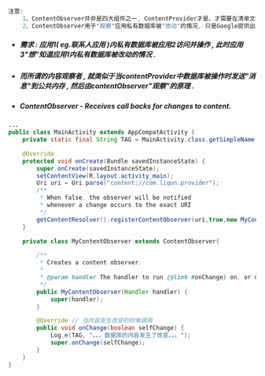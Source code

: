 ```java
注意:
    1、ContentObserver并非是四大组件之一, ContentProvider才是、才需要在清单文件中注册.
    2、ContentObserver用于"观察"应用私有数据库被"改动"的情况, 只是Google提供出来的一个API.
```

* ##### 需求 : 应用1\( eg.联系人应用 \)内私有数据库被应用2访问并操作 , 此时应用3"想"知道应用1内私有数据库被改动的情况 .
* ##### 而所谓的内容观察者 , 就类似于当contentProvider中数据库被操作时发送"消息"到公共内存 , 然后由contentObserver"观察"的原理 .
* ##### ContentObserver - Receives call backs for changes to content.

```java
...
public class MainActivity extends AppCompatActivity {
    private static final String TAG = MainActivity.class.getSimpleName();

    @Override
    protected void onCreate(Bundle savedInstanceState) {
        super.onCreate(savedInstanceState);
        setContentView(R.layout.activity_main);
        Uri uri = Uri.parse("content://com.liqun.provider");
        /**
         * When false, the observer will be notified
         * whenever a change occurs to the exact URI
         */
        getContentResolver().registerContentObserver(uri,true,new MyContentObserver(new Handler()));
    }

    private class MyContentObserver extends ContentObserver{

        /**
         * Creates a content observer.
         *
         * @param handler The handler to run {@link #onChange} on, or null if none.
         */
        public MyContentObserver(Handler handler) {
            super(handler);
        }

        @Override // 当内容发生改变的时候调用
        public void onChange(boolean selfChange) {
            Log.e(TAG, "。。。数据库的内容发生了改变。。。");
            super.onChange(selfChange);
        }
    }
}
```



